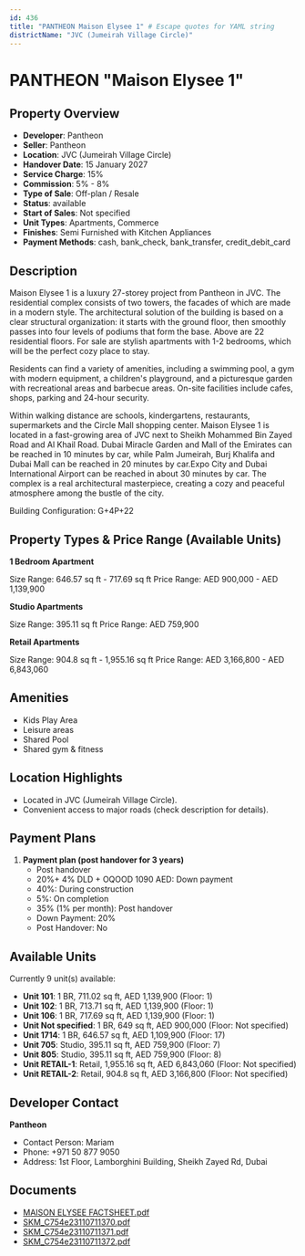 ```yaml
---
id: 436
title: "PANTHEON Maison Elysee 1" # Escape quotes for YAML string
districtName: "JVC (Jumeirah Village Circle)"
---
```


# PANTHEON "Maison Elysee 1"

## Property Overview
- **Developer**: Pantheon
- **Seller**: Pantheon
- **Location**: JVC (Jumeirah Village Circle)
- **Handover Date**: 15 January 2027
- **Service Charge**: 15%
- **Commission**: 5% - 8%
- **Type of Sale**: Off-plan / Resale
- **Status**: available
- **Start of Sales**: Not specified
- **Unit Types**: Apartments, Commerce
- **Finishes**: Semi Furnished with Kitchen Appliances
- **Payment Methods**: cash, bank_check, bank_transfer, credit_debit_card

## Description
Maison Elysee 1 is a luxury 27-storey project from Pantheon in JVC. The residential complex consists of two towers, the facades of which are made in a modern style. The architectural solution of the building is based on a clear structural organization: it starts with the ground floor, then smoothly passes into four levels of podiums that form the base. Above are 22 residential floors. For sale are stylish apartments with 1-2 bedrooms, which will be the perfect cozy place to stay. 

Residents can find a variety of amenities, including a swimming pool, a gym with modern equipment, a children's playground, and a picturesque garden with recreational areas and barbecue areas. On-site facilities include cafes, shops, parking and 24-hour security. 

Within walking distance are schools, kindergartens, restaurants, supermarkets and the Circle Mall shopping center. Maison Elysee 1 is located in a fast-growing area of JVC next to Sheikh Mohammed Bin Zayed Road and Al Khail Road. Dubai Miracle Garden and Mall of the Emirates can be reached in 10 minutes by car, while Palm Jumeirah, Burj Khalifa and Dubai Mall can be reached in 20 minutes by car.Expo City and Dubai International Airport can be reached in about 30 minutes by car. The complex is a real architectural masterpiece, creating a cozy and peaceful atmosphere among the bustle of the city. 

Building Configuration: G+4P+22

## Property Types & Price Range (Available Units)
**1 Bedroom Apartment**

Size Range: 646.57 sq ft - 717.69 sq ft
Price Range: AED 900,000 - AED 1,139,900

**Studio Apartments**

Size Range: 395.11 sq ft
Price Range: AED 759,900

**Retail Apartments**

Size Range: 904.8 sq ft - 1,955.16 sq ft
Price Range: AED 3,166,800 - AED 6,843,060

## Amenities
- Kids Play Area
- Leisure areas
- Shared Pool
- Shared gym & fitness

## Location Highlights
- Located in JVC (Jumeirah Village Circle).
- Convenient access to major roads (check description for details).

## Payment Plans
1. **Payment plan (post handover for 3 years)**
   - Post handover
   - 20%+ 4% DLD + OQOOD 1090 AED: Down payment
   - 40%: During construction
   - 5%: On completion
   - 35% (1% per month): Post handover
   - Down Payment: 20%
   - Post Handover: No

## Available Units
Currently 9 unit(s) available:
- **Unit 101**: 1 BR, 711.02 sq ft, AED 1,139,900 (Floor: 1)
- **Unit 102**: 1 BR, 713.71 sq ft, AED 1,139,900 (Floor: 1)
- **Unit 106**: 1 BR, 717.69 sq ft, AED 1,139,900 (Floor: 1)
- **Unit Not specified**: 1 BR, 649 sq ft, AED 900,000 (Floor: Not specified)
- **Unit 1714**: 1 BR, 646.57 sq ft, AED 1,109,900 (Floor: 17)
- **Unit 705**: Studio, 395.11 sq ft, AED 759,900 (Floor: 7)
- **Unit 805**: Studio, 395.11 sq ft, AED 759,900 (Floor: 8)
- **Unit RETAIL-1**: Retail, 1,955.16 sq ft, AED 6,843,060 (Floor: Not specified)
- **Unit RETAIL-2**: Retail, 904.8 sq ft, AED 3,166,800 (Floor: Not specified)

## Developer Contact
**Pantheon**
- Contact Person: Mariam
- Phone: +971 50 877 9050
- Address: 1st Floor, Lamborghini Building, Sheikh Zayed Rd, Dubai

## Documents
- [MAISON ELYSEE FACTSHEET.pdf](https://cdn.geniemap.net/2023/11/08/5IhjPvwWBIvi6dZVIcBebLTAwtuACoL29h8z8VrX.pdf)
- [SKM_C754e23110711370.pdf](https://cdn.geniemap.net/2023/11/21/fPgs0bwKrb5CfBldLnfmVyC8fJMUFfg84Kn3Y9XN.pdf)
- [SKM_C754e23110711371.pdf](https://cdn.geniemap.net/2023/11/21/G5sTPdz4T00mEuiLWtnOS5Vj0XBaj8m8K71Y2VJU.pdf)
- [SKM_C754e23110711372.pdf](https://cdn.geniemap.net/2023/11/21/yKa5XlhcydNOOm4tnGQVnnY8k8Rywua2jH09dWmT.pdf)
